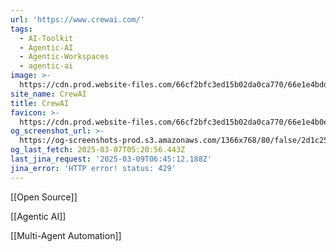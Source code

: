 ```yaml
---
url: 'https://www.crewai.com/'
tags:
  - AI-Toolkit
  - Agentic-AI
  - Agentic-Workspaces
  - agentic-ai
image: >-
  https://cdn.prod.website-files.com/66cf2bfc3ed15b02da0ca770/66e1e4bddb9f194838194eb2_256x256.png
site_name: CrewAI
title: CrewAI
favicon: >-
  https://cdn.prod.website-files.com/66cf2bfc3ed15b02da0ca770/66e1e4b0efcc40f3abe63988_32x32.png
og_screenshot_url: >-
  https://og-screenshots-prod.s3.amazonaws.com/1366x768/80/false/2d1c25882762ee1d7d08262b260f4f6a6e73efb92255dd5c23f50d9f9c5bcd84.jpeg
og_last_fetch: 2025-03-07T05:20:56.443Z
last_jina_request: '2025-03-09T06:45:12.188Z'
jina_error: 'HTTP error! status: 429'
---
```

[[Open Source]]

[[Agentic AI]]

[[Multi-Agent Automation]]




